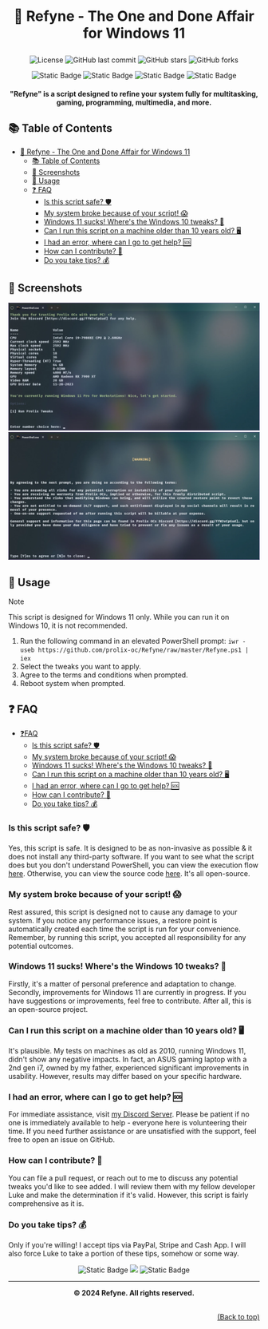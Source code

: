 # <p align="center"> 🚀 Refyne - The One and Done Affair for Windows 11 </p>

<div align="center">

![License](https://img.shields.io/badge/license-MIT-blue.svg?style=for-the-badge&color=222222)
![GitHub last commit](https://img.shields.io/github/last-commit/prolix-oc/Refyne?style=for-the-badge&color=222222)
![GitHub stars](https://img.shields.io/github/stars/prolix-oc/Refyne?style=for-the-badge&color=222222)
![GitHub forks](https://img.shields.io/github/forks/prolix-oc/Refyne?style=for-the-badge&color=222222)

</div>

<div align="center">
  <img alt="Static Badge" src="https://img.shields.io/badge/TikTok-Follow?style=for-the-badge&logo=tiktok&color=222222&link=https%3A%2F%2Ftiktok.com%2F%40prolix_oc" href="https://tiktok.com/@prolix_oc">
  <img alt="Static Badge" src="https://img.shields.io/badge/Twitch-Follow?style=for-the-badge&logo=twitch&color=222222&link=https%3A%2F%2Ftwitch.tv%2Fprolix_gg" href="https://twitch.tv/prolix_gg">
  <img alt="Static Badge" src="https://img.shields.io/badge/Formerly%20Twitter-Follow?style=for-the-badge&logo=X&color=222222&link=https%3A%2F%2Ftwitter.com%2Fprolix_gg" href="https://x.com/prolix_gg">
  <img alt="Static Badge" src="https://img.shields.io/badge/Discord-Join?style=for-the-badge&logo=discord&color=222222&link=https%3A%2F%2Fdiscord.gg%2FffW3vCpGud" href="https://discord.gg/ffW3vCpGud">
</div>

<h4 align="center"> "Refyne" is a script designed to refine your system fully for multitasking, gaming, programming, multimedia, and more. </h4>

## 📚 Table of Contents

- [ 🚀 Refyne - The One and Done Affair for Windows 11 ](#--refyne---the-one-and-done-affair-for-windows-11-)
  - [📚 Table of Contents](#-table-of-contents)
  - [📸 Screenshots](#-screenshots)
  - [🔧 Usage](#-usage)
  - [❓ FAQ](#-faq)
    - [Is this script safe? 🛡️](#is-this-script-safe-️)
    - [My system broke because of your script! 😱](#my-system-broke-because-of-your-script-)
    - [Windows 11 sucks! Where's the Windows 10 tweaks? 🤔](#windows-11-sucks-wheres-the-windows-10-tweaks-)
    - [Can I run this script on a machine older than 10 years old? 🖥️](#can-i-run-this-script-on-a-machine-older-than-10-years-old-️)
    - [I had an error, where can I go to get help? 🆘](#i-had-an-error-where-can-i-go-to-get-help-)
    - [How can I contribute? 🤝](#how-can-i-contribute-)
    - [Do you take tips? 💰](#do-you-take-tips-)

## 📸 Screenshots

![Screengrab of main screen](screenshots/screen1.webp)
![Screengrab of initial disclosure](screenshots/screen2.webp)

## 🔧 Usage

> [!NOTE]
> This script is designed for Windows 11 only. While you can run it on Windows 10, it is not recommended.

1. Run the following command in an elevated PowerShell prompt: `iwr -useb https://github.com/prolix-oc/Refyne/raw/master/Refyne.ps1 | iex`
2. Select the tweaks you want to apply.
3. Agree to the terms and conditions when prompted.
4. Reboot system when prompted.

## ❓ FAQ

<!-- no toc -->
- [❓FAQ](#-faq)
  - [Is this script safe? 🛡️](#is-this-script-safe-️)
  - [My system broke because of your script! 😱](#my-system-broke-because-of-your-script-)
  - [Windows 11 sucks! Where's the Windows 10 tweaks? 🤔](#windows-11-sucks-wheres-the-windows-10-tweaks-)
  - [Can I run this script on a machine older than 10 years old? 🖥️](#can-i-run-this-script-on-a-machine-older-than-10-years-old-️)
  - [I had an error, where can I go to get help? 🆘](#i-had-an-error-where-can-i-go-to-get-help-)
  - [How can I contribute? 🤝](#how-can-i-contribute-)
  - [Do you take tips? 💰](#do-you-take-tips-)

### Is this script safe? 🛡️

Yes, this script is safe. It is designed to be as non-invasive as possible & it does not install any third-party software. If you want to see what the script does but you don't understand PowerShell, you can view the execution flow [here](docs/Refyne_Execution_Flow.md). Otherwise, you can view the source code [here](Refyne.ps1). It's all open-source.

### My system broke because of your script! 😱

Rest assured, this script is designed not to cause any damage to your system. If you notice any performance issues, a restore point is automatically created each time the script is run for your convenience. Remember, by running this script, you accepted all responsibility for any potential outcomes.

### Windows 11 sucks! Where's the Windows 10 tweaks? 🤔

Firstly, it's a matter of personal preference and adaptation to change. Secondly, improvements for Windows 11 are currently in progress. If you have suggestions or improvements, feel free to contribute. After all, this is an open-source project.

### Can I run this script on a machine older than 10 years old? 🖥️

It's plausible. My tests on machines as old as 2010, running Windows 11, didn't show any negative impacts. In fact, an ASUS gaming laptop with a 2nd gen i7, owned by my father, experienced significant improvements in usability. However, results may differ based on your specific hardware.

### I had an error, where can I go to get help? 🆘

For immediate assistance, visit [my Discord Server](https://discord.gg/ffW3vCpGud). Please be patient if no one is immediately available to help - everyone here is volunteering their time. If you need further assistance or are unsatisfied with the support, feel free to open an issue on GitHub.

### How can I contribute? 🤝

You can file a pull request, or reach out to me to discuss any potential tweaks you'd like to see added. I will review them with my fellow developer Luke and make the determination if it's valid. However, this script is fairly comprehensive as it is.

### Do you take tips? 💰

Only if you're willing! I accept tips via PayPal, Stripe and Cash App. I will also force Luke to take a portion of these tips, somehow or some way.


<p align="center">
  <img alt="Static Badge" src="https://img.shields.io/badge/Tip_me_on_Cashapp-Thanks?style=for-the-badge&logo=cashapp&color=C1C6C3&link=https%3A%2F%2Fcash.app%2F%24ProlixOCs" href="https://cash.app/$ProlixOCs">
  <img src="https://img.shields.io/badge/Tip_me_on_Stripe-Thanks?style=for-the-badge&logo=stripe&color=A6F8D3" href="https://pay.prolix.live/b/dR6cQqajD6Ghg1i8wx">
  <img alt="Static Badge" src="https://img.shields.io/badge/Tip_me_on_PayPal-Thanks?style=for-the-badge&logo=paypal&color=B0CDE1&link=https%3A%2F%2Fpaypal.me%2Fprolixgg" href="https://paypal.me/prolixgg">
</p>

---

**<div align="center" id="footer">© 2024 Refyne. All rights reserved. <div>**
<br>
<div align="right"><a href="#">(Back to top)</a></div>
